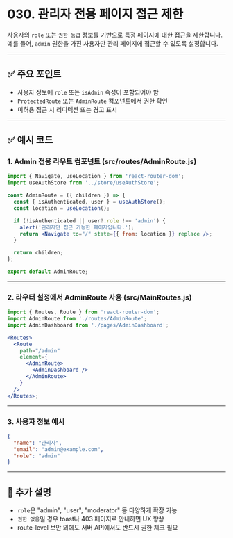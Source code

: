 # 030. 관리자 전용 페이지 접근 제한

사용자의 `role` 또는 `권한 등급` 정보를 기반으로 특정 페이지에 대한 접근을 제한합니다.  
예를 들어, `admin` 권한을 가진 사용자만 관리 페이지에 접근할 수 있도록 설정합니다.

---

## ✅ 주요 포인트
- 사용자 정보에 `role` 또는 `isAdmin` 속성이 포함되어야 함
- `ProtectedRoute` 또는 `AdminRoute` 컴포넌트에서 권한 확인
- 미허용 접근 시 리디렉션 또는 경고 표시

---

## ✅ 예시 코드

### 1. Admin 전용 라우트 컴포넌트 (src/routes/AdminRoute.js)

```jsx
import { Navigate, useLocation } from 'react-router-dom';
import useAuthStore from '../store/useAuthStore';

const AdminRoute = ({ children }) => {
  const { isAuthenticated, user } = useAuthStore();
  const location = useLocation();

  if (!isAuthenticated || user?.role !== 'admin') {
    alert('관리자만 접근 가능한 페이지입니다.');
    return <Navigate to="/" state={{ from: location }} replace />;
  }

  return children;
};

export default AdminRoute;
```

---

### 2. 라우터 설정에서 AdminRoute 사용 (src/MainRoutes.js)

```jsx
import { Routes, Route } from 'react-router-dom';
import AdminRoute from './routes/AdminRoute';
import AdminDashboard from './pages/AdminDashboard';

<Routes>
  <Route
    path="/admin"
    element={
      <AdminRoute>
        <AdminDashboard />
      </AdminRoute>
    }
  />
</Routes>;
```

---

### 3. 사용자 정보 예시

```json
{
  "name": "관리자",
  "email": "admin@example.com",
  "role": "admin"
}
```

---

## 📝 추가 설명
- `role`은 "admin", "user", "moderator" 등 다양하게 확장 가능
- `권한 없음`일 경우 toast나 403 페이지로 안내하면 UX 향상
- route-level 보안 외에도 서버 API에서도 반드시 권한 체크 필요
